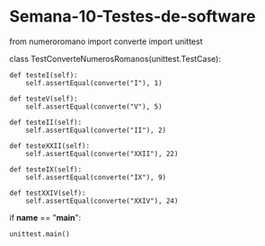 # Semana-10-Testes-de-software


from numeroromano import converte
import unittest

class TestConverteNumerosRomanos(unittest.TestCase):

    def testeI(self):
        self.assertEqual(converte("I"), 1)

    def testeV(self):
        self.assertEqual(converte("V"), 5)

    def testeII(self):
        self.assertEqual(converte("II"), 2)

    def testeXXII(self):
        self.assertEqual(converte("XXII"), 22)

    def testeIX(self):
        self.assertEqual(converte("IX"), 9)

    def testXXIV(self):
        self.assertEqual(converte("XXIV"), 24)

if __name__ == "__main__":
    
    unittest.main()

